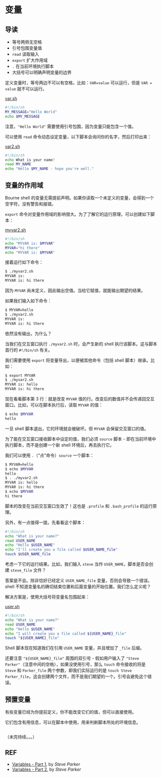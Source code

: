 # 变量

## 导读

- 等号两侧无空格
- 引号包围变量值
- `read` 读取输入
- `export` 扩大作用域
- `.` 在当前环境执行脚本
- 大括号可以明确声明变量的边界

定义变量时，等号两边不可以有空格，比如：`VAR=value` 可以运行，但是 `VAR = value` 就不可以运行。

[var.sh](./var.sh)

```sh
#!/bin/sh
MY_MESSAGE="Hello World"
echo $MY_MESSAGE
```

注意，`"Hello World"` 需要使用引号包围，因为变量只能包含一个值。

可以使用 `read` 命令动态设定变量，以下脚本会询问你的名字，然后打印出来：

[var2.sh](./var2.sh)

```sh
#!/bin/sh
echo What is your name?
read MY_NAME
echo "Hello $MY_NAME - hope you're well."
```

## 变量的作用域

Bourne shell 的变量无需提前声明。如果你读取一个未定义的变量，会得到一个空字符，没有警告和报错。

`export` 命令对变量作用域的影响很大。为了了解它的运行原理，可以创建如下脚本：

[myvar2.sh](./myvar2.sh)

```sh
#!/bin/sh
echo "MYVAR is: $MYVAR"
MYVAR="hi there"
echo "MYVAR is: $MYVAR"
```

接着运行如下命令：

```sh
$ ./myvar2.sh
MYVAR is:
MYVAR is: hi there
```

因为 `MYVAR` 尚未定义，因此输出空值。当给它赋值，就能输出期望的结果。

如果我们输入如下命令：

```sh
$ MYVAR=hello
$ ./myvar2.sh
MYVAR is:
MYVAR is: hi there
```

依然没有输出，为什么？

当我们在交互窗口执行 `./myvar2.sh` 时，会产生新的 shell 执行该脚本。这与脚本首行的 `#!/bin/sh` 有关。

我们需要使用 `export` 将变量导出，以便被其他命令（包括 shell 脚本）继承。比如：

```sh
$ export MYVAR
$ ./myvar2.sh
MYVAR is: hello
MYVAR is: hi there
```

现在看看脚本第 3 行：就是改变 `MYVAR` 值的行。改变后的数值并不会传递回交互窗口。比如，可以在脚本执行后，读取 `MYVAR` 的值：

```sh
$ echo $MYVAR
hello
```

一旦 shell 脚本退出，它的环境就会被破坏。但 `MYVAR` 会保留交互窗口的值。

为了能在交互窗口接收脚本中设定的值，我们必须 `source` 脚本 - 即在当前环境中执行脚本，而不是创建一个新 shell 环境后，再去执行它。

我们可以使用 `.`（“点”命令）`source` 一个脚本：

```sh
$ MYVAR=hello
$ echo $MYVAR
hello
$ . ./myvar2.sh
MYVAR is: hello
MYVAR is: hi there
$ echo $MYVAR
hi there
```

脚本的改变在当前交互窗口生效了！这也是 `.profile` 和 `.bash_profile` 的运行原理。

另外，有一点值得一提。先看看这个脚本：

```sh
#!/bin/sh
echo "What is your name?"
read USER_NAME
echo "Hello $USER_NAME"
echo "I'll create you a file called $USER_NAME_file"
touch $USER_NAME_file
```

考虑一下它的运行结果。比如，我们输入 `steve` 当作 `USER_NAME`，脚本是否会创建 `steve_file` 文件？

答案是不会。除非恰好已经定义 `USER_NAME_file` 变量，否则会导致一个错误。shell 不知道变量名的确切结束位置和后面变量的开始位置。我们怎么定义呢？

解决方案是，使用大括号将变量名包围起来：

[user.sh](./user.sh)

```sh
#!/bin/sh
echo "What is your name?"
read USER_NAME
echo "Hello $USER_NAME"
echo "I will create you a file called ${USER_NAME}_file"
touch "${USER_NAME}_file"
```

Shell 脚本现在知道我们在引用 `USER_NAME` 变量，并且增加了 `_file` 后缀。

还要注意 `"${USER_NAME}_file"` 周围的双引号 - 假如用户输入了 `"Steve Parker"`（注意中间的空格），如果没使用引号，那么 `touch` 命令接收的将是 `Steve` 和 `Parker_file` 两个参数，即我们实际运行的是 `touch Steve Parker_file`，这会创建两个文件，而不是我们期望的一个。引号会避免这个错误。

## 预置变量

有些变量已经为你提前定义，你不能改变它们的值，但可以直接使用。

它们包含有用信息，可以在脚本中使用，用来判断脚本所处的环境信息。

```
```

（未完待续。。。）

## REF

- [Variables - Part 1][var1], by *Steve Parker*
- [Variables - Part 2][var2], by *Steve Parker*

[var1]: https://www.shellscript.sh/variables1.html
[var2]: https://www.shellscript.sh/variables2.html